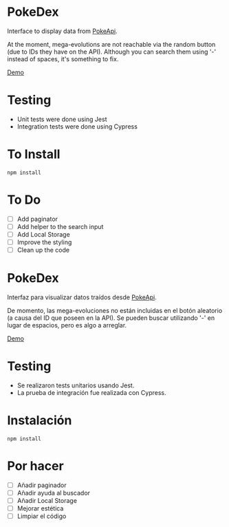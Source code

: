  # PokeDex
 
  Interface to display data from [PokeApi](https://pokeapi.co/). 
  
  At the moment, mega-evolutions are not reachable via the random button (due to IDs they have on the API). Although you can search them using '-' instead of spaces, it's something to fix.
 
  [Demo](https://achareun.github.io/PokeDex/)
  
 # Testing
 
 - Unit tests were done using Jest
 - Integration tests were done using Cypress
 
 # To Install
 
  `npm install`
  
 # To Do
 
- [ ] Add paginator
- [ ] Add helper to the search input
- [ ] Add Local Storage
- [ ] Improve the styling
- [ ] Clean up the code

 # PokeDex
 
  Interfaz para visualizar datos traídos desde [PokeApi](https://pokeapi.co/). 
  
  De momento, las mega-evoluciones no están incluidas en el botón aleatorio (a causa del ID que poseen en la API). Se pueden buscar utilizando '-' en lugar de espacios, pero es algo a arreglar.
  
  
  [Demo](https://achareun.github.io/PokeDex/)
  
 
 # Testing
 
 - Se realizaron tests unitarios usando Jest.
 - La prueba de integración fue realizada con Cypress.
 
 # Instalación
 
  `npm install`
  
 # Por hacer
 
- [ ] Añadir paginador
- [ ] Añadir ayuda al buscador
- [ ] Añadir Local Storage
- [ ] Mejorar estética
- [ ] Limpiar el código
